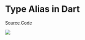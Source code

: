 # Type Alias in Dart

[Source Code](../source/type-alias-in-dart.dart)

![](../images/type-alias-in-dart.jpg)
